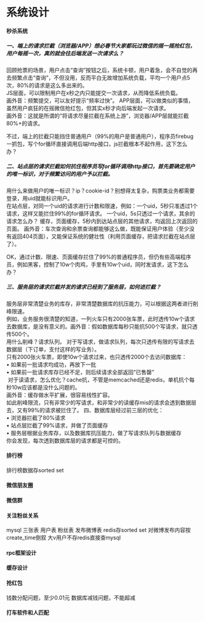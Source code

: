 # 系统设计

#### 秒杀系统
##### 一、端上的请求拦截（浏览器/APP）想必春节大家都玩过微信的摇一摇抢红包，用户每摇一次，真的就会往后端发送一次请求么？   
回顾抢票的场景，用户点击“查询”按钮之后，系统卡顿，用户着急，会不自觉的再去频繁点击“查询”，不但没用，反而平白无故增加系统负载，平均一个用户点5次，80%的请求是这么多出来的。   
JS层面，可以限制用户在x秒之内只能提交一次请求，从而降低系统负载。    
画外音：频繁提交，可以友好提示“频率过快”。
APP层面，可以做类似的事情，虽然用户疯狂的在摇微信抢红包，但其实x秒才向后端发起一次请求。    
画外音：这就是所谓的“将请求尽量拦截在系统上游”，浏览器/APP层就能拦截80%+的请求。   


不过，端上的拦截只能挡住普通用户（99%的用户是普通用户），程序员firebug一抓包，写个for循环直接调用后端http接口，js拦截根本不起作用，这下怎么办？     
##### 二、站点层的请求拦截如何抗住程序员写for循环调用http接口，首先要确定用户的唯一标识，对于频繁访问的用户予以拦截。   
用什么来做用户的唯一标识？ip？cookie-id？别想得太复杂，购票类业务都需要登录，用uid就能标识用户。   
在站点层，对同一个uid的请求进行计数和限速，例如：一个uid，5秒只准透过1个请求，这样又能拦住99%的for循环请求。
一个uid，5s只透过一个请求，其余的请求怎么办？
缓存，页面缓存，5秒内到达站点层的其他请求，均返回上次返回的页面。
画外音：车次查询和余票查询都能够这么做，既能保证用户体验（至少没有返回404页面），又能保证系统的健壮性（利用页面缓存，把请求拦截在站点层了）。 


OK，通过计数、限速、页面缓存拦住了99%的普通程序员，但仍有些高端程序员，例如黑客，控制了10w个肉鸡，手里有10w个uid，同时发请求，这下怎么办？ 
##### 三、服务层的请求拦截并发的请求已经到了服务层，如何进拦截？   
服务层非常清楚业务的库存，非常清楚数据库的抗压能力，可以根据这两者进行削峰限速。    
例如，业务服务很清楚的知道，一列火车只有2000张车票，此时透传10w个请求去数据库，是没有意义的。画外音：假如数据库每秒只能抗500个写请求，就只透传500个。   
用什么削峰？请求队列。 对于写请求，做请求队列，每次只透传有限的写请求去数据层（下订单，支付这样的写业务）。    
只有2000张火车票，即使10w个请求过来，也只透传2000个去访问数据库：        
•	如果前一批请求均成功，再放下一批    
•	如果前一批请求库存已经不足，则后续请求全部返回“已售罄”    
 对于读请求，怎么优化？cache抗，不管是memcached还是redis，单机抗个每秒10w应该都是没什么问题的。       
 画外音：缓存做水平扩展，很容易线性扩容。   
 如此削峰限流，只有非常少的写请求，和非常少的读缓存mis的请求会透到数据层去，又有99%的请求被拦住了。 四、数据库层经过前三层的优化：   
•	浏览器拦截了80%请求   
•	站点层拦截了99%请求，并做了页面缓存   
•	服务层根据业务库存，以及数据库抗压能力，做了写请求队列与数据缓存    
你会发现，每次透到数据库层的请求都是可控的。    


#### 排行榜
排行榜数据存sorted set

#### 微信朋友圈

#### 微信群

#### 关注粉丝关系
mysql 三张表 用户表 粉丝表 发布微博表
redis存sorted set 对微博发布内容按create_time倒叙
大v用户不存redis直接查mysql

#### rpc框架设计

#### 缓存设计

#### 抢红包
钱数分配问题，至少0.01元
数据库减钱问题，不能超减


#### 打车软件和人匹配

